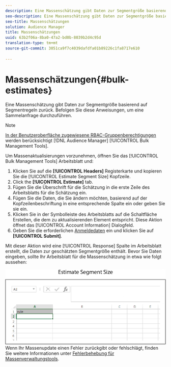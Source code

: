 ```yaml
---
description: Eine Massenschätzung gibt Daten zur Segmentgröße basierend auf Segmentregeln zurück. Befolgen Sie diese Anweisungen, um eine Sammelanfrage durchzuführen.
seo-description: Eine Massenschätzung gibt Daten zur Segmentgröße basierend auf Segmentregeln zurück. Befolgen Sie diese Anweisungen, um eine Sammelanfrage durchzuführen.
seo-title: Massenschätzungen
solution: Audience Manager
title: Massenschätzungen
uuid: 63b2f06a-8ba0-47a2-bd0b-8039b2d4c95d
translation-type: tm+mt
source-git-commit: 3051ca9f7c4039dafdfa01b89226c1fa8717e610

---
```



# Massenschätzungen{#bulk-estimates}

Eine Massenschätzung gibt Daten zur Segmentgröße basierend auf Segmentregeln zurück. Befolgen Sie diese Anweisungen, um eine Sammelanfrage durchzuführen.

<!-- 

t_bulk_estimates.xml

 -->

>[!NOTE]
>
>[In der Benutzeroberfläche zugewiesene RBAC-Gruppenberechtigungen](../../features/administration/administration-overview.md) werden berücksichtigt [!DNL Audience Manager] [!UICONTROL Bulk Management Tools].

Um Massenaktualisierungen vorzunehmen, öffnen Sie das [!UICONTROL Bulk Management Tools] Arbeitsblatt und:

1. Klicken Sie auf die **[!UICONTROL Headers]** Registerkarte und kopieren Sie die [!UICONTROL Estimate Segment Size] Kopfzeile.
2. Click the **[!UICONTROL Estimate]** tab.
3. Fügen Sie die Überschrift für die Schätzung in die erste Zeile des Arbeitsblatts für die Schätzung ein.
4. Fügen Sie die Daten, die Sie ändern möchten, basierend auf der Kopfzeilenbeschriftung in eine entsprechende Spalte ein oder geben Sie sie ein.
5. Klicken Sie in der Symbolleiste des Arbeitsblatts auf die Schaltfläche Erstellen, die dem zu aktualisierenden Element entspricht.
Diese Aktion öffnet das [!UICONTROL Account Information] Dialogfeld.
6. Geben Sie die erforderlichen [Anmeldedaten](../../reference/bulk-management-tools/bulk-management-intro.md#auth-reqs) ein und klicken Sie auf **[!UICONTROL Submit]**.

Mit dieser Aktion wird eine [!UICONTROL Response] Spalte im Arbeitsblatt erstellt, die Daten zur geschätzten Segmentgröße enthält. Bevor Sie Daten eingeben, sollte Ihr Arbeitsblatt für die Massenschätzung in etwa wie folgt aussehen:

![](assets/estimate.png)
Wenn Ihr Massenupdate einen Fehler zurückgibt oder fehlschlägt, finden Sie weitere Informationen unter [Fehlerbehebung für Massenverwaltungstools](../../reference/bulk-management-tools/bulk-troubleshooting.md).

